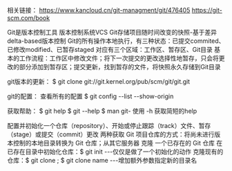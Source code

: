 相关链接：
https://www.kancloud.cn/git-managment/git/476405
https://git-scm.com/book

Git是版本控制工具 版本控制系统VCS
Git存储项目随时间改变的快照-基于差异delta-based版本控制
Git的所有操作本地执行，有三种状态：已提交commited、已修改modified、已暂存staged
对应有三个区域：工作区、暂存区、Git目录
基本的工作流程：工作区中修改文件；将下一次提交的更改选择性地暂存，只会将更改的部分添加到暂存区；提交更新，找到暂存的文件，将快照永久存储到Git目录

git版本的更新：
$ git clone git://git.kernel.org/pub/scm/git/git.git

git的配置：
查看所有的配置 $ git config --list --show-origin

获取帮助：
$ git help <verb>
$ git <verb> --help
$ man git-<verb>
使用 -h 获取简短的help



配置并初始化一个仓库（repository）、开始或停止跟踪（track）文件、暂存（stage）或提交（commit）更改
两种获取 Git 项目仓库的方式：将尚未进行版本控制的本地目录转换为 Git 仓库；从其它服务器 克隆 一个已存在的 Git 仓库
在已存在目录中初始化仓库：$ git init ---仅仅是做了一个初始化的动作
克隆现有的仓库：$ git clone <url> ; $ git clone <url> name ---增加额外参数指定新的目录名
